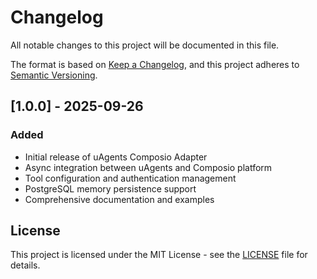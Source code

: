 # Changelog

All notable changes to this project will be documented in this file.

The format is based on [Keep a Changelog](https://keepachangelog.com/en/1.0.0/),
and this project adheres to [Semantic Versioning](https://semver.org/spec/v2.0.0.html).

## [1.0.0] - 2025-09-26

### Added
- Initial release of uAgents Composio Adapter
- Async integration between uAgents and Composio platform
- Tool configuration and authentication management
- PostgreSQL memory persistence support
- Comprehensive documentation and examples

## License

This project is licensed under the MIT License - see the [LICENSE](LICENSE) file for details.